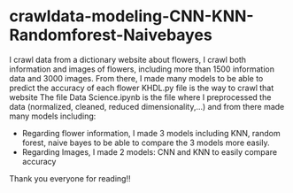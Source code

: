 # crawldata-modeling-CNN-KNN-Randomforest-Naivebayes
I crawl data from a dictionary website about flowers, I crawl both information and images of flowers, including more than 1500 information data and 3000 images.
From there, I made many models to be able to predict the accuracy of each flower KHDL.py file is the way to crawl that website
The file Data Science.ipynb is the file where I preprocessed the data (normalized, cleaned, reduced dimensionality,...) and from there made many models including:
  + Regarding flower information, I made 3 models including KNN, random forest, naive bayes to be able to compare the 3 models more easily.
  + Regarding Images, I made 2 models: CNN and KNN to easily compare accuracy

Thank you everyone for reading!!
